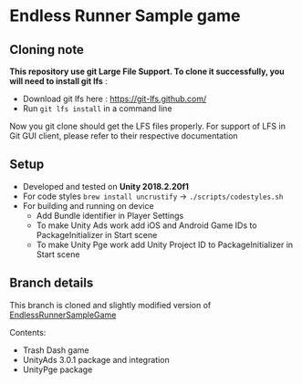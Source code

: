 # Endless Runner Sample game

## Cloning note

**This repository use git Large File Support. To clone it successfully, you will need to install git lfs** :

- Download git lfs here : https://git-lfs.github.com/
- Run `git lfs install` in a command line

Now you git clone should get the LFS files properly. For support of LFS in Git GUI client, please refer to their respective documentation

## Setup

- Developed and tested on **Unity 2018.2.20f1**
- For code styles `brew install uncrustify` -> `./scripts/codestyles.sh`
- For building and running on device
    - Add Bundle identifier in Player Settings
    - To make Unity Ads work add iOS and Android Game IDs to PackageInitializer in Start scene
    - To make Unity Pge work add Unity Project ID to PackageInitializer in Start scene

## Branch details

This branch is cloned and slightly modified version of [EndlessRunnerSampleGame](https://github.com/Unity-Technologies/EndlessRunnerSampleGame/tree/18.2-release)

Contents:
- Trash Dash game 
- UnityAds 3.0.1 package and integration
- UnityPge package
